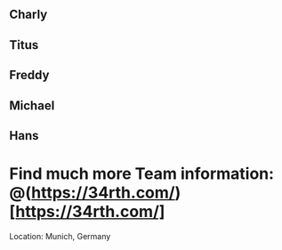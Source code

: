 ## Charly
## Titus
## Freddy
## Michael
## Hans

# Find much more Team information: @(https://34rth.com/)[https://34rth.com/]
Location: Munich, Germany
